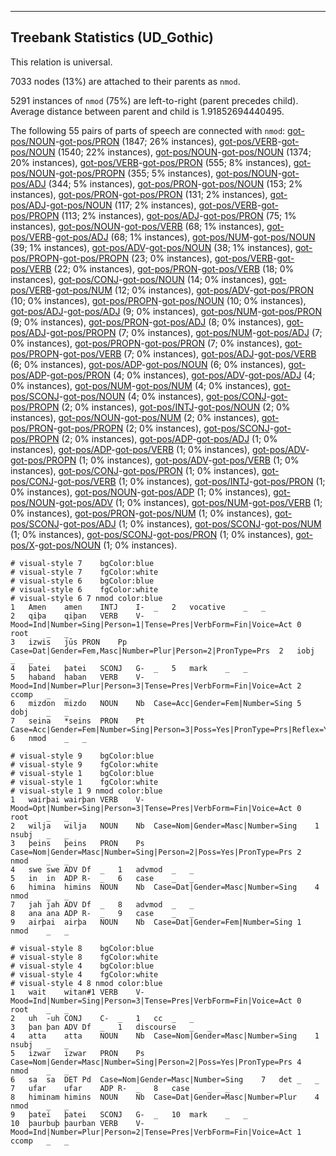 

--------------------------------------------------------------------------------

## Treebank Statistics (UD_Gothic)

This relation is universal.

7033 nodes (13%) are attached to their parents as `nmod`.

5291 instances of `nmod` (75%) are left-to-right (parent precedes child).
Average distance between parent and child is 1.91852694440495.

The following 55 pairs of parts of speech are connected with `nmod`: [got-pos/NOUN]()-[got-pos/PRON]() (1847; 26% instances), [got-pos/VERB]()-[got-pos/NOUN]() (1540; 22% instances), [got-pos/NOUN]()-[got-pos/NOUN]() (1374; 20% instances), [got-pos/VERB]()-[got-pos/PRON]() (555; 8% instances), [got-pos/NOUN]()-[got-pos/PROPN]() (355; 5% instances), [got-pos/NOUN]()-[got-pos/ADJ]() (344; 5% instances), [got-pos/PRON]()-[got-pos/NOUN]() (153; 2% instances), [got-pos/PRON]()-[got-pos/PRON]() (131; 2% instances), [got-pos/ADJ]()-[got-pos/NOUN]() (117; 2% instances), [got-pos/VERB]()-[got-pos/PROPN]() (113; 2% instances), [got-pos/ADJ]()-[got-pos/PRON]() (75; 1% instances), [got-pos/NOUN]()-[got-pos/VERB]() (68; 1% instances), [got-pos/VERB]()-[got-pos/ADJ]() (68; 1% instances), [got-pos/NUM]()-[got-pos/NOUN]() (39; 1% instances), [got-pos/ADV]()-[got-pos/NOUN]() (38; 1% instances), [got-pos/PROPN]()-[got-pos/PROPN]() (23; 0% instances), [got-pos/VERB]()-[got-pos/VERB]() (22; 0% instances), [got-pos/PRON]()-[got-pos/VERB]() (18; 0% instances), [got-pos/CONJ]()-[got-pos/NOUN]() (14; 0% instances), [got-pos/VERB]()-[got-pos/NUM]() (12; 0% instances), [got-pos/ADV]()-[got-pos/PRON]() (10; 0% instances), [got-pos/PROPN]()-[got-pos/NOUN]() (10; 0% instances), [got-pos/ADJ]()-[got-pos/ADJ]() (9; 0% instances), [got-pos/NUM]()-[got-pos/PRON]() (9; 0% instances), [got-pos/PRON]()-[got-pos/ADJ]() (8; 0% instances), [got-pos/ADJ]()-[got-pos/PROPN]() (7; 0% instances), [got-pos/NUM]()-[got-pos/ADJ]() (7; 0% instances), [got-pos/PROPN]()-[got-pos/PRON]() (7; 0% instances), [got-pos/PROPN]()-[got-pos/VERB]() (7; 0% instances), [got-pos/ADJ]()-[got-pos/VERB]() (6; 0% instances), [got-pos/ADP]()-[got-pos/NOUN]() (6; 0% instances), [got-pos/ADP]()-[got-pos/PRON]() (4; 0% instances), [got-pos/ADV]()-[got-pos/ADJ]() (4; 0% instances), [got-pos/NUM]()-[got-pos/NUM]() (4; 0% instances), [got-pos/SCONJ]()-[got-pos/NOUN]() (4; 0% instances), [got-pos/CONJ]()-[got-pos/PROPN]() (2; 0% instances), [got-pos/INTJ]()-[got-pos/NOUN]() (2; 0% instances), [got-pos/NOUN]()-[got-pos/NUM]() (2; 0% instances), [got-pos/PRON]()-[got-pos/PROPN]() (2; 0% instances), [got-pos/SCONJ]()-[got-pos/PROPN]() (2; 0% instances), [got-pos/ADP]()-[got-pos/ADJ]() (1; 0% instances), [got-pos/ADP]()-[got-pos/VERB]() (1; 0% instances), [got-pos/ADV]()-[got-pos/PROPN]() (1; 0% instances), [got-pos/ADV]()-[got-pos/VERB]() (1; 0% instances), [got-pos/CONJ]()-[got-pos/PRON]() (1; 0% instances), [got-pos/CONJ]()-[got-pos/VERB]() (1; 0% instances), [got-pos/INTJ]()-[got-pos/PRON]() (1; 0% instances), [got-pos/NOUN]()-[got-pos/ADP]() (1; 0% instances), [got-pos/NOUN]()-[got-pos/ADV]() (1; 0% instances), [got-pos/NUM]()-[got-pos/VERB]() (1; 0% instances), [got-pos/PRON]()-[got-pos/NUM]() (1; 0% instances), [got-pos/SCONJ]()-[got-pos/ADJ]() (1; 0% instances), [got-pos/SCONJ]()-[got-pos/NUM]() (1; 0% instances), [got-pos/SCONJ]()-[got-pos/PRON]() (1; 0% instances), [got-pos/X]()-[got-pos/NOUN]() (1; 0% instances).


~~~ conllu
# visual-style 7	bgColor:blue
# visual-style 7	fgColor:white
# visual-style 6	bgColor:blue
# visual-style 6	fgColor:white
# visual-style 6 7 nmod	color:blue
1	Amen	amen	INTJ	I-	_	2	vocative	_	_
2	qiþa	qiþan	VERB	V-	Mood=Ind|Number=Sing|Person=1|Tense=Pres|VerbForm=Fin|Voice=Act	0	root	_	_
3	izwis	jūs	PRON	Pp	Case=Dat|Gender=Fem,Masc|Number=Plur|Person=2|PronType=Prs	2	iobj	_	_
4	þatei	þatei	SCONJ	G-	_	5	mark	_	_
5	haband	haban	VERB	V-	Mood=Ind|Number=Plur|Person=3|Tense=Pres|VerbForm=Fin|Voice=Act	2	ccomp	_	_
6	mizdon	mizdo	NOUN	Nb	Case=Acc|Gender=Fem|Number=Sing	5	dobj	_	_
7	seina	*seins	PRON	Pt	Case=Acc|Gender=Fem|Number=Sing|Person=3|Poss=Yes|PronType=Prs|Reflex=Yes	6	nmod	_	_

~~~


~~~ conllu
# visual-style 9	bgColor:blue
# visual-style 9	fgColor:white
# visual-style 1	bgColor:blue
# visual-style 1	fgColor:white
# visual-style 1 9 nmod	color:blue
1	wairþai	wairþan	VERB	V-	Mood=Opt|Number=Sing|Person=3|Tense=Pres|VerbForm=Fin|Voice=Act	0	root	_	_
2	wilja	wilja	NOUN	Nb	Case=Nom|Gender=Masc|Number=Sing	1	nsubj	_	_
3	þeins	þeins	PRON	Ps	Case=Nom|Gender=Masc|Number=Sing|Person=2|Poss=Yes|PronType=Prs	2	nmod	_	_
4	swe	swe	ADV	Df	_	1	advmod	_	_
5	in	in	ADP	R-	_	6	case	_	_
6	himina	himins	NOUN	Nb	Case=Dat|Gender=Masc|Number=Sing	4	nmod	_	_
7	jah	jah	ADV	Df	_	8	advmod	_	_
8	ana	ana	ADP	R-	_	9	case	_	_
9	airþai	airþa	NOUN	Nb	Case=Dat|Gender=Fem|Number=Sing	1	nmod	_	_

~~~


~~~ conllu
# visual-style 8	bgColor:blue
# visual-style 8	fgColor:white
# visual-style 4	bgColor:blue
# visual-style 4	fgColor:white
# visual-style 4 8 nmod	color:blue
1	wait	witan#1	VERB	V-	Mood=Ind|Number=Sing|Person=3|Tense=Pres|VerbForm=Fin|Voice=Act	0	root	_	_
2	uh	-uh	CONJ	C-	_	1	cc	_	_
3	þan	þan	ADV	Df	_	1	discourse	_	_
4	atta	atta	NOUN	Nb	Case=Nom|Gender=Masc|Number=Sing	1	nsubj	_	_
5	izwar	izwar	PRON	Ps	Case=Nom|Gender=Masc|Number=Sing|Person=2|Poss=Yes|PronType=Prs	4	nmod	_	_
6	sa	sa	DET	Pd	Case=Nom|Gender=Masc|Number=Sing	7	det	_	_
7	ufar	ufar	ADP	R-	_	8	case	_	_
8	himinam	himins	NOUN	Nb	Case=Dat|Gender=Masc|Number=Plur	4	nmod	_	_
9	þatei	þatei	SCONJ	G-	_	10	mark	_	_
10	þaurbuþ	þaurban	VERB	V-	Mood=Ind|Number=Plur|Person=2|Tense=Pres|VerbForm=Fin|Voice=Act	1	ccomp	_	_

~~~


